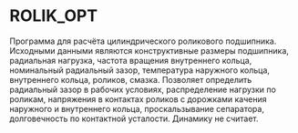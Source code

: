 # ROLIK_OPT

Программа для расчёта цилиндрического роликового подшипника. Исходными данными являются конструктивные размеры подшипника, радиальная нагрузка, частота вращения внутреннего
кольца, номинальный радиальный зазор, температура наружного кольца, внутреннего кольца, роликов, смазка. Позволяет определить радиальный зазор в рабочих условиях, распределение нагрузки по роликам, напряжения в контактах роликов с дорожками качения наружного и внутреннего кольца, проскальзывание сепаратора, долговечность по контактной усталости.  Динамику не считает.
